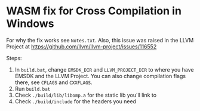 # WASM fix for Cross Compilation in Windows

For why the fix works see ```Notes.txt```. Also, this issue was raised in the LLVM Project at https://github.com/llvm/llvm-project/issues/116552

Steps:

1. In ```build.bat```, change ```EMSDK_DIR``` and ```LLVM_PROJECT_DIR``` to where you have EMSDK and the LLVM Project. You can also change compilation flags there, see ```CFLAGS``` and ```CXXFLAGS```.
2. Run ```build.bat```
3. Check ```./build/lib/libomp.a``` for the static lib you'll link to
4. Check ```./build/include``` for the headers you need

